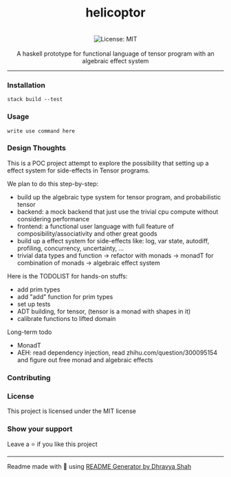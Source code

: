 <div align="center">
<h1 align="center">helicoptor</h1>
<br />
<img alt="License: MIT" src="https://img.shields.io/badge/License-MIT-blue.svg" /><br>
<br>
A haskell prototype for functional language of tensor program with an algebraic effect system
</div>

***

### Installation
```
stack build --test
```

### Usage
```
write use command here
```

### Design Thoughts
This is a POC project attempt to explore the possibility that setting up a effect system for side-effects in Tensor programs.

We plan to do this step-by-step:
* build up the algebraic type system for tensor program, and probabilistic tensor
* backend: a mock backend that just use the trivial cpu compute without considering performance
* frontend: a functional user language with full feature of composibility/associativity and other great goods
* build up a effect system for side-effects like: log, var state, autodiff, profiling, concurrency, uncertainty, ...
* trivial data types and function -> refactor with monads -> monadT for combination of monads -> algebraic effect system

Here is the TODOLIST for hands-on stuffs:
* add prim types
* add "add" function for prim types
* set up tests
* ADT building, for tensor, (tensor is a monad with shapes in it)
* calibrate functions to lifted domain

Long-term todo
* MonadT
* AEH: read dependency injection, read zhihu.com/question/300095154 and figure out free monad and algebraic effects

### Contributing

### License
This project is licensed under the MIT license
### Show your support
Leave a ⭐ if you like this project

***
Readme made with 💖 using [README Generator by Dhravya Shah](https://github.com/Dhravya/readme-generator)
